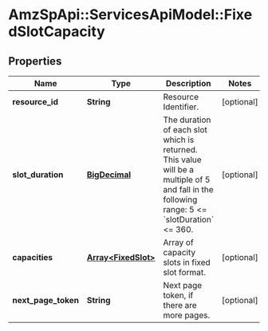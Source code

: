 # AmzSpApi::ServicesApiModel::FixedSlotCapacity

## Properties
Name | Type | Description | Notes
------------ | ------------- | ------------- | -------------
**resource_id** | **String** | Resource Identifier. | [optional] 
**slot_duration** | [**BigDecimal**](BigDecimal.md) | The duration of each slot which is returned. This value will be a multiple of 5 and fall in the following range: 5 &lt;&#x3D; &#x60;slotDuration&#x60; &lt;&#x3D; 360. | [optional] 
**capacities** | [**Array&lt;FixedSlot&gt;**](FixedSlot.md) | Array of capacity slots in fixed slot format. | [optional] 
**next_page_token** | **String** | Next page token, if there are more pages. | [optional] 

